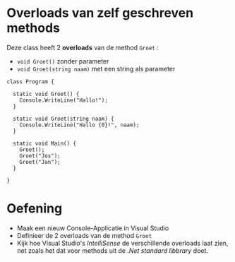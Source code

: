 # Overloads van zelf geschreven methods

Deze class heeft 2 **overloads** van de method `Groet` :

- `void Groet()` zonder parameter
- `void Groet(string naam)` met een string als parameter

```
class Program {

  static void Groet() {
    Console.WriteLine("Hallo!");
  }
  
  static void Groet(string naam) {
    Console.WriteLine("Hallo {0}!", naam);
  }

  static void Main() {
    Groet();
    Groet("Jos");
    Groet("Jan");
  }

}
```

# Oefening

- Maak een nieuw Console-Applicatie in Visual Studio
- Definieer de 2 overloads van de method `Groet`
- Kijk hoe Visual Studio's *IntelliSense* de verschillende overloads laat zien,
  net zoals het dat voor methods uit de *.Net standard libbrary* doet.
  

